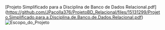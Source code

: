 [Projeto Simplificado para a Disciplina de Banco de Dados Relacional.pdf]
(https://github.com/JPacolla376/ProjetoBD_Relacional/files/15131299/Projeto.Simplificado.para.a.Disciplina.de.Banco.de.Dados.Relacional.pdf)
![Escopo_do_Projeto](https://github.com/JPacolla376/ProjetoBD_Relacional/assets/127799303/6de99045-6b42-4d5c-a9a1-d0a23a802d18)
